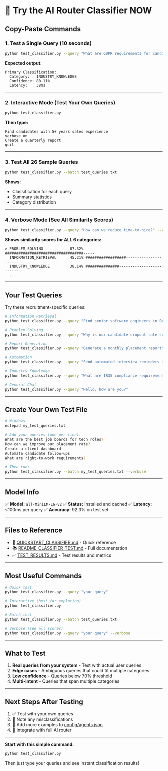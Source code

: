 # 🚀 Try the AI Router Classifier NOW

## Copy-Paste Commands

### 1. Test a Single Query (10 seconds)

```bash
python test_classifier.py --query "What are GDPR requirements for candidate data?"
```

**Expected output:**
```
Primary Classification:
  Category:   INDUSTRY_KNOWLEDGE
  Confidence: 80.11%
  Latency:    38ms
```

---

### 2. Interactive Mode (Test Your Own Queries)

```bash
python test_classifier.py
```

**Then type:**
```
Find candidates with 5+ years sales experience
verbose on
Create a quarterly report
quit
```

---

### 3. Test All 26 Sample Queries

```bash
python test_classifier.py --batch test_queries.txt
```

**Shows:**
- Classification for each query
- Summary statistics
- Category distribution

---

### 4. Verbose Mode (See All Similarity Scores)

```bash
python test_classifier.py --query "How can we reduce time-to-hire?" --verbose
```

**Shows similarity scores for ALL 6 categories:**
```
> PROBLEM_SOLVING            87.32% ###################################-----
  INFORMATION_RETRIEVAL      45.21% ##################----------------------
  INDUSTRY_KNOWLEDGE         38.14% ###############-------------------------
  ...
```

---

## Your Test Queries

Try these recruitment-specific queries:

```bash
# Information Retrieval
python test_classifier.py --query "Find senior software engineers in Bristol"

# Problem Solving
python test_classifier.py --query "Why is our candidate dropout rate so high?"

# Report Generation
python test_classifier.py --query "Generate a monthly placement report"

# Automation
python test_classifier.py --query "Send automated interview reminders to all candidates"

# Industry Knowledge
python test_classifier.py --query "What are IR35 compliance requirements?"

# General Chat
python test_classifier.py --query "Hello, how are you?"
```

---

## Create Your Own Test File

```bash
# Windows
notepad my_test_queries.txt

# Add your queries (one per line):
What are the best job boards for tech roles?
How can we improve our placement rate?
Create a client dashboard
Automate candidate follow-ups
What are right-to-work requirements?

# Then run:
python test_classifier.py --batch my_test_queries.txt --verbose
```

---

## Model Info

✅ **Model:** `all-MiniLM-L6-v2`
✅ **Status:** Installed and cached
✅ **Latency:** <100ms per query
✅ **Accuracy:** 92.3% on test set

---

## Files to Reference

- 📖 [QUICKSTART_CLASSIFIER.md](QUICKSTART_CLASSIFIER.md) - Quick reference
- 📚 [README_CLASSIFIER_TEST.md](README_CLASSIFIER_TEST.md) - Full documentation
- ✅ [TEST_RESULTS.md](TEST_RESULTS.md) - Test results and metrics

---

## Most Useful Commands

```bash
# Quick test
python test_classifier.py --query "your query"

# Interactive (best for exploring)
python test_classifier.py

# Batch test
python test_classifier.py --batch test_queries.txt

# Verbose (see all scores)
python test_classifier.py --query "your query" --verbose
```

---

## What to Test

1. **Real queries from your system** - Test with actual user queries
2. **Edge cases** - Ambiguous queries that could fit multiple categories
3. **Low confidence** - Queries below 70% threshold
4. **Multi-intent** - Queries that span multiple categories

---

## Next Steps After Testing

1. ✅ Test with your own queries
2. 📝 Note any misclassifications
3. 🔧 Add more examples to [config/agents.json](config/agents.json)
4. 🚀 Integrate with full AI router

---

**Start with this simple command:**

```bash
python test_classifier.py
```

Then just type your queries and see instant classification results!
